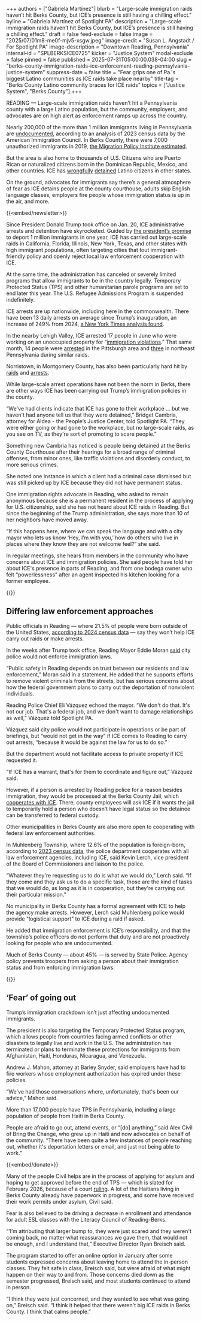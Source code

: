 +++
authors = ["Gabriela Martínez"]
blurb = "Large-scale immigration raids haven’t hit Berks County, but ICE’s presence is still having a chilling effect."
byline = "Gabriela Martínez of Spotlight PA"
description = "Large-scale immigration raids haven’t hit Berks County, but ICE’s presence is still having a chilling effect."
draft = false
feed-exclude = false
image = "2025/07/01m8-me0f-mjv5-xsgw.jpeg"
image-credit = "Susan L. Angstadt / For Spotlight PA"
image-description = "Downtown Reading, Pennsylvania"
internal-id = "SPLBERKSICE0725"
kicker = "Justice System"
modal-exclude = false
pinned = false
published = 2025-07-31T05:00:00.038-04:00
slug = "berks-county-immigration-raids-ice-enforcement-reading-pennsylvania-justice-system"
suppress-date = false
title = "Fear grips one of Pa.'s biggest Latino communities as ICE raids take place nearby"
title-tag = "Berks County Latino community braces for ICE raids"
topics = ["Justice System", "Berks County"]
+++

READING — Large-scale immigration raids haven’t hit a Pennsylvania county with a large Latino population, but the community, employers, and advocates are on high alert as enforcement ramps up across the country.

Nearly 200,000 of the more than 1 million immigrants living in Pennsylvania are <a href="https://map.americanimmigrationcouncil.org/locations/pennsylvania/#">undocumented</a>, according to an analysis of 2023 census data by the American Immigration Council. In Berks County, there were 7,000 unauthorized immigrants in 2019, <a href="https://www.migrationpolicy.org/programs/us-immigration-policy-program-data-hub/unauthorized-immigrant-population-profiles">the Migration Policy Institute estimated</a>.

But the area is also home to thousands of U.S. Citizens who are Puerto Rican or naturalized citizens born in the Dominican Republic, Mexico, and other countries. ICE has <a href="https://hernandez.house.gov/media/press-releases/hernandez-espaillat-press-dhs-ices-wrongful-detention-documented-individuals">wrongfully</a> <a href="https://www.axios.com/2025/07/16/ice-us-citizens-detention-racial-profiling">detained</a> Latino citizens in other states.

On the ground, advocates for immigrants say there’s a general atmosphere of fear as ICE detains people at the county courthouse, adults skip English language classes, employers fire people whose immigration status is up in the air, and more.

{{<embed/newsletter>}}

Since President Donald Trump took office on Jan. 20, ICE administrative arrests and detention have skyrocketed. Guided by <a href="https://www.washingtonpost.com/immigration/2025/04/12/one-million-deportations-goal/">the president’s promise</a> to deport 1 million immigrants in one year, ICE has carried out large-scale raids in California, Florida, Illinois, New York, Texas, and other states with high immigrant populations, often targeting cities that tout immigrant-friendly policy and openly reject local law enforcement cooperation with ICE.

At the same time, the administration has canceled or severely limited programs that allow immigrants to be in the country legally. Temporary Protected Status (TPS) and other humanitarian parole programs are set to end later this year. The U.S. Refugee Admissions Program is suspended indefinitely.

ICE arrests are up nationwide, including here in the commonwealth. There have been 13 daily arrests on average since Trump’s inauguration, an increase of 249% from 2024, <a href="https://www.nytimes.com/interactive/2025/06/27/us/ice-arrests-trump.html">a New York Times analysis found</a>.<strong></strong>

In the nearby Lehigh Valley, ICE arrested 17 people in June who were working on an unoccupied property for “<a href="https://www.ice.gov/news/releases/ice-and-federal-partners-arrest-17-illegal-aliens-during-worksite-inspection">immigration violations</a>.” That same month, 14 people were <a href="https://www.cbsnews.com/pittsburgh/news/ice-immigration-raid-tepache-mexican-kitchen-and-bar/">arrested</a> in the Pittsburgh area and <a href="https://www.ice.gov/news/releases/ice-philadelphia-and-law-enforcement-partners-execute-worksite-enforcement-operation">three</a> in northeast Pennsylvania during similar raids.

Norristown, in Montgomery County, has also been particularly hard hit by <a href="https://patch.com/pennsylvania/norristown/ice-raids-hit-norristown-spark-terror-community">raids</a> and <a href="https://whyy.org/articles/norristown-ice-detainments/">arrests</a>.

While large-scale arrest operations have not been the norm in Berks, there are other ways ICE has been carrying out Trump’s immigration policies in the county.

“We&#39;ve had clients indicate that ICE has gone to their workplace … but we haven&#39;t had anyone tell us that they were detained,” Bridget Cambria, attorney for Aldea - the People’s Justice Center, told Spotlight PA. “They were either going or had gone to the workplace, but no large-scale raids, as you see on TV, as they&#39;re sort of promoting to scare people.”

Something new Cambria has noticed is people being detained at the Berks County Courthouse after their hearings for a broad range of criminal offenses, from minor ones, like traffic violations and disorderly conduct, to more serious crimes.

She noted one instance in which a client had a criminal case dismissed but was still picked up by ICE because they did not have permanent status.

One immigration rights advocate in Reading, who asked to remain anonymous because she is a permanent resident in the process of applying for U.S. citizenship, said she has not heard about ICE raids in Reading. But since the beginning of the Trump administration, she says more than 10 of her neighbors have moved away.

“If this happens here, where we can speak the language and with a city mayor who lets us know ‘Hey, I’m with you,’ how do others who live in places where they know they are not welcome feel?” she said.

In regular meetings, she hears from members in the community who have concerns about ICE and immigration policies. She said people have told her about ICE&#39;s presence in parts of Reading, and from one bodega owner who felt “powerlessness” after an agent inspected his kitchen looking for a former employee.

{{<picture src="cas/fxcr-f977-k0k6-f9tg.jpeg" description="Reading Mayor Eddie Moran" caption="Reading Mayor Eddie Moran" credit="Commonwealth Media Services">}}

## Differing law enforcement approaches

Public officials in Reading — where 21.5% of people were born outside of the United States, <a href="https://www.census.gov/quickfacts/fact/table/readingcitypennsylvania/PST045224">according to 2024 census data</a> — say they won’t help ICE carry out raids or make arrests.

In the weeks after Trump took office, Reading Mayor Eddie Moran <a href="https://www.facebook.com/cityreadingpa/posts/statement-from-mayor-eddie-moran/1028344759317331/">said</a> city police would not enforce immigration laws.

“Public safety in Reading depends on trust between our residents and law enforcement,” Moran said in a statement. He added that he supports efforts to remove violent criminals from the streets, but has serious concerns about how the federal government plans to carry out the deportation of nonviolent individuals.

Reading Police Chief Eli Vázquez echoed the mayor. “We don&#39;t do that. It&#39;s not our job. That&#39;s a federal job, and we don&#39;t want to damage relationships as well,” Vázquez told Spotlight PA.

Vázquez said city police would not participate in operations or be part of briefings, but “would not get in the way” if ICE comes to Reading to carry out arrests, “because it would be against the law for us to do so.”

But the department would not facilitate access to private property if ICE requested it.

“If ICE has a warrant, that&#39;s for them to coordinate and figure out,” Vázquez said.

However, if a person is arrested by Reading police for a reason besides immigration, they would be processed at the Berks County Jail, which <a href="https://www.spotlightpa.org/berks/2025/07/justice-system-berks-county-ice-detainer-policy-immigration-detention/">cooperates with ICE</a>. There, county employees will ask ICE if it wants the jail to temporarily hold a person who doesn’t have legal status so the detainee can be transferred to federal custody.

Other municipalities in Berks County are also more open to cooperating with federal law enforcement authorities.

In Muhlenberg Township, where 12.6% of the population is foreign-born, according to <a href="https://data.census.gov/profile/Muhlenberg_township,_Berks_County,_Pennsylvania?g=060XX00US4201152200#populations-and-people">2023 census data</a>, the police department cooperates with all law enforcement agencies, including ICE, said Kevin Lerch, vice president of the Board of Commissioners and liaison to the police.

“Whatever they&#39;re requesting us to do is what we would do,” Lerch said. “If they come and they ask us to do a specific task, those are the kind of tasks that we would do, as long as it is in cooperation, but they&#39;re carrying out their particular mission.”

No municipality in Berks County has a formal agreement with ICE to help the agency make arrests. However, Lerch said Muhlenberg police would provide &#34;logistical support&#34; to ICE during a raid if asked.

He added that immigration enforcement is ICE’s responsibility, and that the township’s police officers do not perform that duty and are not proactively looking for people who are undocumented.

Much of Berks County — about 45% — is served by State Police. Agency policy prevents troopers from asking a person about their immigration status and from enforcing immigration laws.

{{<picture src="cas/bnxg-0s2y-aa9a-31t5.jpeg" description="Supporters of temporary protected status immigrants hold signs and cheer at a rally in 2018." caption="Supporters of temporary protected status immigrants hold signs and cheer at a rally in 2018." credit="Jeff Chiu / AP">}}

## ‘Fear’ of going out

Trump’s immigration crackdown isn’t just affecting undocumented immigrants.

The president is also targeting the Temporary Protected Status program, which allows people from countries facing armed conflicts or other disasters to legally live and work in the U.S. The administration has terminated or plans to terminate these protections for immigrants from Afghanistan, Haiti, Honduras, Nicaragua, and Venezuela.

Andrew J. Mahon, attorney at Barley Snyder, said employers have had to fire workers whose employment authorization has expired under these policies.

“We&#39;ve had those conversations where, unfortunately, that&#39;s been our advice,” Mahon said.

More than 17,000 people have TPS in Pennsylvania, including a large population of people from Haiti in Berks County.

People are afraid to go out, attend events, or “\[do\] anything,” said Alex Civil of Bring the Change, who grew up in Haiti and now advocates on behalf of the community. “There have been quite a few instances of people reaching out, whether it&#39;s deportation letters or email, and just not being able to work.”

{{<embed/donate>}}

Many of the people Civil helps are in the process of applying for asylum and hoping to get approved before the end of TPS — which is slated for February 2026, because of a court <a href="https://www.miamiherald.com/news/nation-world/world/americas/haiti/article310999460.html">ruling</a>. A lot of the Haitians living in Berks County already have paperwork in progress, and some have received their work permits under asylum, Civil said.

Fear is also believed to be driving a decrease in enrollment and attendance for adult ESL classes with the Literacy Council of Reading-Berks.

“’I’m attributing that larger bump to, they were just scared and they weren&#39;t coming back, no matter what reassurances we gave them, that would not be enough, and I understand that,” Executive Director Ryan Breisch said.

The program started to offer an online option in January after some students expressed concerns about leaving home to attend the in-person classes. They felt safe in class, Breisch said, but were afraid of what might happen on their way to and from. Those concerns died down as the semester progressed, Breisch said, and most students continued to attend in person.

“I think they were just concerned, and they wanted to see what was going on,” Breisch said. “I think it helped that there weren&#39;t big ICE raids in Berks County. I think that calms people.”
